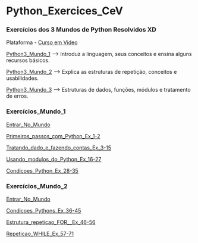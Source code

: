 <h1>Python_Exercices_CeV</h1>
<h3>Exercícios dos 3 Mundos de Python Resolvidos XD</h3>
</header>
<p>Plataforma - <a href = "https://www.cursoemvideo.com/cursos/">Curso em Vídeo</a></p>
<p><a href ="https://www.cursoemvideo.com/curso/python-3-mundo-1/" >Python3_Mundo_1</a> --> Introduz a linguagem, seus conceitos e ensina alguns recursos básicos.</p>
<p><a href ="https://www.cursoemvideo.com/curso/python-3-mundo-2/" >Python3_Mundo_2</a> --> Explica as estruturas de repetição, conceitos e usabilidades.</p>
<p><a href ="https://www.cursoemvideo.com/curso/python-3-mundo-3/" >Python3_Mundo_3</a> --> Estruturas de dados, funções, módulos e tratamento de erros.<p>

<h3>Exercícios_Mundo_1</h3> 
<p><a href = "https://github.com/RenanS85/Python3_Exercises_CeV/tree/master/Mundo_1">Entrar_No_Mundo</a></p>
<p><a href = "https://github.com/RenanS85/Python3_Exercises_CeV/tree/master/Mundo_1/Primeiros_passos_com_Python_Ex_1-2"> Primeiros_passos_com_Python_Ex_1-2</a></p>
<p><a href = "https://github.com/RenanS85/Python_Exercices_CeV/tree/master/Mundo_1/Tratando_dado_e_fazendo_contas_Ex_3-15">Tratando_dado_e_fazendo_contas_Ex_3-15</a></p>
<p><a href = "https://github.com/RenanS85/Python3_Exercises_CeV/tree/master/Mundo_1/Usando_modulos_do_Python_Ex_16-27">Usando_modulos_do_Python_Ex_16-27</a></p>
<p><a href = "https://github.com/RenanS85/Python3_Exercises_CeV/tree/master/Mundo_1/Condicoes_Python_Ex_28-35">Condicoes_Python_Ex_28-35</a></p>

<h3>Exercícios_Mundo_2</h3> 
<p><a href = "https://github.com/RenanS85/Python3_Exercises_CeV/tree/master/Mundo_2">Entrar_No_Mundo</a></p>
<p><a href = "https://github.com/RenanS85/Python3_Exercises_CeV/tree/master/mundo_2/Condicoes_Pythons_Ex_36-45">Condicoes_Pythons_Ex_36-45</a></p>
<p><a href = "https://github.com/RenanS85/Python3_Exercises_CeV/tree/master/mundo_2/Estrutura_repeticao_FOR__Ex_46-56">Estrutura_repeticao_FOR__Ex_46-56</a></p>
<p><a href = "https://github.com/RenanS85/Python3_Exercises_CeV/tree/master/mundo_2/Repeticao_WHILE_Ex_57-71">Repeticao_WHILE_Ex_57-71</a></p>


